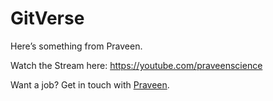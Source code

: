 # GitVerse

Here’s something from Praveen.

Watch the Stream here: https://youtube.com/praveenscience

Want a job? Get in touch with [Praveen](https://linkedin.com/in/praveentech).